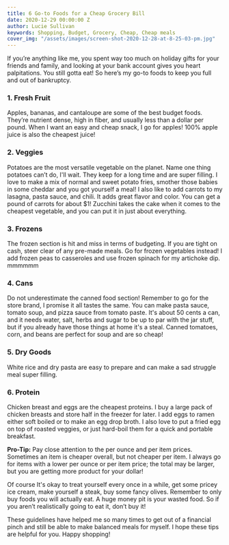 ```yaml
---
title: 6 Go-to Foods for a Cheap Grocery Bill
date: 2020-12-29 00:00:00 Z
author: Lucie Sullivan
keywords: Shopping, Budget, Grocery, Cheap, Cheap meals
cover_img: "/assets/images/screen-shot-2020-12-28-at-8-25-03-pm.jpg"
---
```


If you’re anything like me, you spent way too much on holiday gifts for your friends and family, and looking at your bank account gives you heart palpitations. You still gotta eat! So here’s my go-to foods to keep you full and out of bankruptcy.

### 1. Fresh Fruit

Apples, bananas, and cantaloupe are some of the best budget foods. They’re nutrient dense, high in fiber, and usually less than a dollar per pound. When I want an easy and cheap snack, I go for apples! 100% apple juice is also the cheapest juice!

### 2. Veggies

Potatoes are the most versatile vegetable on the planet. Name one thing potatoes can’t do, I'll wait. They keep for a long time and are super filling. I love to make a mix of normal and sweet potato fries, smother those babies in some cheddar and you got yourself a meal! I also like to add carrots to my lasagna, pasta sauce, and chili. It adds great flavor and color. You can get a pound of carrots for about $1! Zucchini takes the cake when it comes to the cheapest vegetable, and you can put it in just about everything.

### 3. Frozens

The frozen section is hit and miss in terms of budgeting. If you are tight on cash, steer clear of any pre-made meals. Go for frozen vegetables instead! I add frozen peas to casseroles and use frozen spinach for my artichoke dip. mmmmmm

### 4. Cans

Do not underestimate the canned food section! Remember to go for the store brand, I promise it all tastes the same. You can make pasta sauce, tomato soup, and pizza sauce from tomato paste. It's about 50 cents a can, and it needs water, salt, herbs and sugar to be up to par with the jar stuff, but if you already have those things at home it's a steal. Canned tomatoes, corn, and beans are perfect for soup and are so cheap!

### 5. Dry Goods

White rice and dry pasta are easy to prepare and can make a sad struggle meal super filling.

### 6. Protein

Chicken breast and eggs are the cheapest proteins. I buy a large pack of chicken breasts and store half in the freezer for later. I add eggs to ramen either soft boiled or to make an egg drop broth. I also love to put a fried egg on top of roasted veggies, or just hard-boil them for a quick and portable breakfast.

**Pro-Tip:** Pay close attention to the per ounce and per item prices. Sometimes an item is cheaper overall, but not cheaper per item. I always go for items with a lower per ounce or per item price; the total may be larger, but you are getting more product for your dollar!

Of course It's okay to treat yourself every once in a while, get some pricey ice cream, make yourself a steak, buy some fancy olives. Remember to only buy foods you will actually eat. A huge money pit is your wasted food. So if you aren’t realistically going to eat it, don’t buy it!

These guidelines have helped me so many times to get out of a financial pinch and still be able to make balanced meals for myself. I hope these tips are helpful for you. Happy shopping!